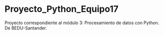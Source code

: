 # Proyecto_Python_Equipo17
Proyecto correspondiente al módulo 3: Procesamiento de datos con Python. De BEDU-Santander.
